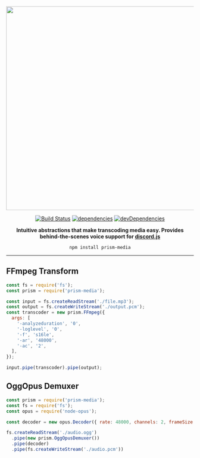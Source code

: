 
<div align="center">
  <br />
  <p>
    <a href="https://discord.js.org"><img src="https://i.imgur.com/ubpDp4r.png" width="546" /></a>
  </p>

[![Build Status](https://travis-ci.org/hydrabolt/prism-media.svg?branch=master)](https://travis-ci.org/hydrabolt/prism-media)
[![dependencies](https://david-dm.org/hydrabolt/prism-media/status.svg)](https://david-dm.org/hydrabolt/prism-media)
[![devDependencies](https://david-dm.org/hydrabolt/prism-media/dev-status.svg)](https://david-dm.org/hydrabolt/prism-media?type=dev)

<p><b>Intuitive abstractions that make transcoding media easy. Provides behind-the-scenes voice support for <a href="discord.js">discord.js</a></b></p>

`npm install prism-media`

</div>

------

## FFmpeg Transform
```js
const fs = require('fs');
const prism = require('prism-media');

const input = fs.createReadStream('./file.mp3');
const output = fs.createWriteStream('./output.pcm');
const transcoder = new prism.FFmpeg({
  args: [
    '-analyzeduration', '0',
    '-loglevel', '0',
    '-f', 's16le',
    '-ar', '48000',
    '-ac', '2',
  ],
});

input.pipe(transcoder).pipe(output);
```

## OggOpus Demuxer
```js
const prism = require('prism-media');
const fs = require('fs');
const opus = require('node-opus');

const decoder = new opus.Decoder({ rate: 48000, channels: 2, frameSize: 1920 });

fs.createReadStream('./audio.ogg')
  .pipe(new prism.OggOpusDemuxer())
  .pipe(decoder)
  .pipe(fs.createWriteStream('./audio.pcm'))
```
